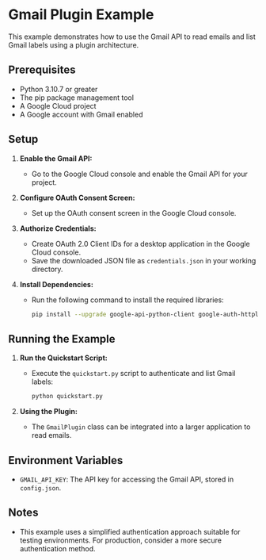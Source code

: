 # Gmail Plugin Example

This example demonstrates how to use the Gmail API to read emails and list Gmail labels using a plugin architecture.

## Prerequisites

- Python 3.10.7 or greater
- The pip package management tool
- A Google Cloud project
- A Google account with Gmail enabled

## Setup

1. **Enable the Gmail API:**
   - Go to the Google Cloud console and enable the Gmail API for your project.

2. **Configure OAuth Consent Screen:**
   - Set up the OAuth consent screen in the Google Cloud console.

3. **Authorize Credentials:**
   - Create OAuth 2.0 Client IDs for a desktop application in the Google Cloud console.
   - Save the downloaded JSON file as `credentials.json` in your working directory.

4. **Install Dependencies:**
   - Run the following command to install the required libraries:
     ```bash
     pip install --upgrade google-api-python-client google-auth-httplib2 google-auth-oauthlib
     ```

## Running the Example

1. **Run the Quickstart Script:**
   - Execute the `quickstart.py` script to authenticate and list Gmail labels:
     ```bash
     python quickstart.py
     ```

2. **Using the Plugin:**
   - The `GmailPlugin` class can be integrated into a larger application to read emails.

## Environment Variables

- `GMAIL_API_KEY`: The API key for accessing the Gmail API, stored in `config.json`.

## Notes

- This example uses a simplified authentication approach suitable for testing environments. For production, consider a more secure authentication method.
